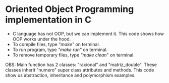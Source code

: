 # Oriented Object Programming implementation in C

 - C language has not OOP, but we can implement it. This code shows how OOP works under the hood.
 - To compile files, type *"make"* on terminal.
 - To run program, type *"make run"* on terminal.
 - To remove temporary files, type *"make clean*" on terminal.

OBS: Main function has 2 classes: "racional" and "matriz_double". These classes inherit "numero" super class attributes and methods. This code show us abstraction, inheritance and polymorphism examples.
